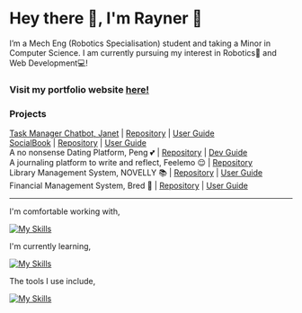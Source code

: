 # Hey there 👋, I'm Rayner 🤠

I’m a Mech Eng (Robotics Specialisation) student and taking a Minor in Computer Science. I am currently pursuing my interest in Robotics🤖 and Web Development💻!  

### Visit my portfolio website [here!](https://rayray39.vercel.app)

### Projects  
[Task Manager Chatbot, Janet](https://github.com/rayray39/ip/releases/tag/A-Release) | [Repository](https://github.com/rayray39/ip) | [User Guide](https://rayray39.github.io/ip/)  
[SocialBook](https://github.com/AY2425S1-CS2103-F10-2/tp/releases/tag/v1.6) | [Repository](https://github.com/AY2425S1-CS2103-F10-2/tp) | [User Guide](https://ay2425s1-cs2103-f10-2.github.io/tp/)  
A no nonsense Dating Platform, Peng 💕 | [Repository](https://github.com/rayray39/peng) | [Dev Guide](https://rayray39.github.io/peng/)  
A journaling platform to write and reflect, Feelemo 😌 | [Repository](https://github.com/rayray39/feelemo)  
Library Management System, NOVELLY 📚 | [Repository](https://github.com/rayray39/novelly) | [User Guide](https://rayray39.github.io/novelly/)  
Financial Management System, Bred 🍞 | [Repository](https://github.com/rayray39/bred) | [User Guide](https://rayray39.github.io/bred/)

---
I'm comfortable working with,  

[![My Skills](https://skillicons.dev/icons?i=java,js,html,css,react,express,python,django,materialui,bootstrap,matlab,git,github&theme=dark)](https://skillicons.dev)

I'm currently learning,

[![My Skills](https://skillicons.dev/icons?i=typescript,cs,dotnet,nodejs,npm,sqlite&theme=dark)](https://skillicons.dev)

The tools I use include,

[![My Skills](https://skillicons.dev/icons?i=vscode,idea,notion,latex,vite,vercel&theme=dark)](https://skillicons.dev)

<!---
rayray39/rayray39 is a ✨ special ✨ repository because its `README.md` (this file) appears on your GitHub profile.
You can click the Preview link to take a look at your changes.
--->
